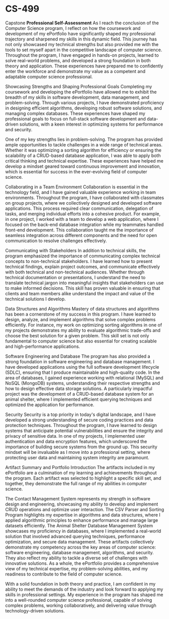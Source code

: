 # CS-499
Capstone
**Professional Self-Assessment**
As I reach the conclusion of the Computer Science program, I reflect on how the coursework and development of my ePortfolio have significantly shaped my professional trajectory and sharpened my skills in this dynamic field. This journey has not only showcased my technical strengths but also provided me with the tools to set myself apart in the competitive landscape of computer science. Throughout the program, I have engaged in hands-on projects, learned to solve real-world problems, and developed a strong foundation in both theory and application. These experiences have prepared me to confidently enter the workforce and demonstrate my value as a competent and adaptable computer science professional.

Showcasing Strengths and Shaping Professional Goals
Completing my coursework and developing the ePortfolio have allowed me to exhibit the breadth of my skills in software development, data management, and problem-solving. Through various projects, I have demonstrated proficiency in designing efficient algorithms, developing robust software solutions, and managing complex databases. These experiences have shaped my professional goals to focus on full-stack software development and data-driven solutions, with a keen interest in optimizing systems for performance and security.

One of my key strengths lies in problem-solving. The program has provided ample opportunities to tackle challenges in a wide range of technical areas. Whether it was optimizing a sorting algorithm for efficiency or ensuring the scalability of a CRUD-based database application, I was able to apply both critical thinking and technical expertise. These experiences have helped me develop a mindset geared toward continuous improvement and innovation, which is essential for success in the ever-evolving field of computer science.

Collaborating in a Team Environment
Collaboration is essential in the technology field, and I have gained valuable experience working in team environments. Throughout the program, I have collaborated with classmates on group projects, where we collectively designed and developed software applications. This process required clear communication, delegation of tasks, and merging individual efforts into a cohesive product. For example, in one project, I worked with a team to develop a web application, where I focused on the back-end database integration while my teammates handled front-end development. This collaboration taught me the importance of seamless integration across different components and the need for open communication to resolve challenges effectively.

Communicating with Stakeholders
In addition to technical skills, the program emphasized the importance of communicating complex technical concepts to non-technical stakeholders. I have learned how to present technical findings, explain project outcomes, and communicate effectively with both technical and non-technical audiences. Whether through technical documentation or presentations, I understand the need to translate technical jargon into meaningful insights that stakeholders can use to make informed decisions. This skill has proven valuable in ensuring that clients and team members alike understand the impact and value of the technical solutions I develop.

Data Structures and Algorithms
Mastery of data structures and algorithms has been a cornerstone of my success in this program. I have learned to design, analyze, and implement algorithms that solve complex problems efficiently. For instance, my work on optimizing sorting algorithms in one of my projects demonstrates my ability to evaluate algorithmic trade-offs and choose the best solution for a given problem. This skill set is not only fundamental to computer science but also essential for creating scalable and high-performance applications.

Software Engineering and Database
The program has also provided a strong foundation in software engineering and database management. I have developed applications using the full software development lifecycle (SDLC), ensuring that I produce maintainable and high-quality code. In the area of databases, I gained experience working with relational (MySQL) and NoSQL (MongoDB) systems, understanding their respective strengths and how to design effective data storage solutions. A particularly impactful project was the development of a CRUD-based database system for an animal shelter, where I implemented efficient querying techniques and optimized the application for performance.

Security
Security is a top priority in today's digital landscape, and I have developed a strong understanding of secure coding practices and data protection techniques. Throughout the program, I have learned to design systems that anticipate potential vulnerabilities and ensure the integrity and privacy of sensitive data. In one of my projects, I implemented user authentication and data encryption features, which underscored the importance of building secure systems from the ground up. This security mindset will be invaluable as I move into a professional setting, where protecting user data and maintaining system integrity are paramount.

Artifact Summary and Portfolio Introduction
The artifacts included in my ePortfolio are a culmination of my learning and achievements throughout the program. Each artifact was selected to highlight a specific skill set, and together, they demonstrate the full range of my abilities in computer science.

The Contact Management System represents my strength in software design and engineering, showcasing my ability to develop and implement CRUD operations and optimize user interaction.
The CSV Parser and Sorting Program highlights my expertise in algorithms and data structures, where I applied algorithmic principles to enhance performance and manage large datasets efficiently.
The Animal Shelter Database Management System showcases my proficiency in databases, where I implemented a real-world solution that involved advanced querying techniques, performance optimization, and secure data management.
These artifacts collectively demonstrate my competency across the key areas of computer science: software engineering, database management, algorithms, and security. They also reflect my ability to tackle a diverse set of challenges with innovative solutions. As a whole, the ePortfolio provides a comprehensive view of my technical expertise, my problem-solving abilities, and my readiness to contribute to the field of computer science.

With a solid foundation in both theory and practice, I am confident in my ability to meet the demands of the industry and look forward to applying my skills in professional settings. My experience in the program has shaped me into a well-rounded computer science professional, capable of solving complex problems, working collaboratively, and delivering value through technology-driven solutions.

